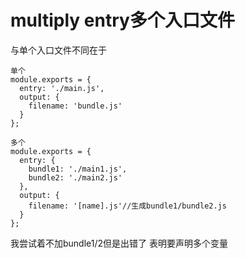 # multiply entry多个入口文件
与单个入口文件不同在于

    单个
    module.exports = {
      entry: './main.js',
      output: {
    	filename: 'bundle.js'
      }
    };

    多个
    module.exports = {
      entry: {
	    bundle1: './main1.js',
	    bundle2: './main2.js'
      },
      output: {
    	filename: '[name].js'//生成bundle1/bundle2.js
      }
    };
我尝试着不加bundle1/2但是出错了 表明要声明多个变量